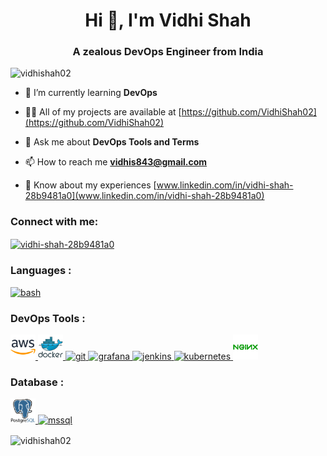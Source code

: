<h1 align="center">Hi 👋, I'm Vidhi Shah</h1>
<h3 align="center">A zealous DevOps Engineer from India</h3>

<p align="left"> <img src="https://komarev.com/ghpvc/?username=vidhishah02&label=Profile%20views&color=0e75b6&style=flat" alt="vidhishah02" /> </p>

- 🌱 I’m currently learning **DevOps**

- 👨‍💻 All of my projects are available at [https://github.com/VidhiShah02](https://github.com/VidhiShah02)

- 💬 Ask me about **DevOps Tools and Terms**

- 📫 How to reach me **vidhis843@gmail.com**

- 📄 Know about my experiences [www.linkedin.com/in/vidhi-shah-28b9481a0](www.linkedin.com/in/vidhi-shah-28b9481a0)

<h3 align="left">Connect with me:</h3>
<p align="left">
<a href="https://linkedin.com/in/vidhi-shah-28b9481a0" target="blank"><img align="center" src="https://raw.githubusercontent.com/rahuldkjain/github-profile-readme-generator/master/src/images/icons/Social/linked-in-alt.svg" alt="vidhi-shah-28b9481a0" height="30" width="40" /></a>
</p>



<h3 align="left">Languages :</h3>
<p align="left"> <a href="https://www.gnu.org/software/bash/" target="_blank" rel="noreferrer"> <img src="https://www.vectorlogo.zone/logos/gnu_bash/gnu_bash-icon.svg" alt="bash" width="40" height="40"/> </a> </p>

<h3 align="left">DevOps Tools :</h3>
<p align="left">  <a href="https://aws.amazon.com" target="_blank" rel="noreferrer"> <img src="https://raw.githubusercontent.com/devicons/devicon/master/icons/amazonwebservices/amazonwebservices-original-wordmark.svg" alt="aws" width="40" height="40"/> </a> 
<a href="https://www.docker.com/" target="_blank" rel="noreferrer"> <img src="https://raw.githubusercontent.com/devicons/devicon/master/icons/docker/docker-original-wordmark.svg" alt="docker" width="40" height="40"/> </a>
<a href="https://git-scm.com/" target="_blank" rel="noreferrer"> <img src="https://www.vectorlogo.zone/logos/git-scm/git-scm-icon.svg" alt="git" width="40" height="40"/> </a> <a href="https://grafana.com" target="_blank" rel="noreferrer"> <img src="https://www.vectorlogo.zone/logos/grafana/grafana-icon.svg" alt="grafana" width="40" height="40"/> </a>
<a href="https://www.jenkins.io" target="_blank" rel="noreferrer"> <img src="https://www.vectorlogo.zone/logos/jenkins/jenkins-icon.svg" alt="jenkins" width="40" height="40"/> </a> 
<a href="https://kubernetes.io" target="_blank" rel="noreferrer"> <img src="https://www.vectorlogo.zone/logos/kubernetes/kubernetes-icon.svg" alt="kubernetes" width="40" height="40"/> </a>
<a href="https://www.nginx.com" target="_blank" rel="noreferrer"> <img src="https://raw.githubusercontent.com/devicons/devicon/master/icons/nginx/nginx-original.svg" alt="nginx" width="40" height="40"/> </a></p>

<h3 align="left">Database :</h3>
<p align="left"><a href="https://www.postgresql.org" target="_blank" rel="noreferrer"> <img src="https://raw.githubusercontent.com/devicons/devicon/master/icons/postgresql/postgresql-original-wordmark.svg" alt="postgresql" width="40" height="40"/> </a>
<a href="https://www.microsoft.com/en-us/sql-server" target="_blank" rel="noreferrer"> <img src="https://www.svgrepo.com/show/303229/microsoft-sql-server-logo.svg" alt="mssql" width="40" height="40"/> </a></p>

<p><img align="center" src="https://github-readme-stats.vercel.app/api/top-langs?username=vidhishah02&show_icons=true&locale=en&layout=compact" alt="vidhishah02" /></p>
